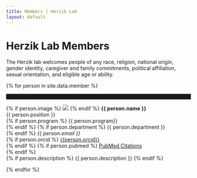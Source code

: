 ```yaml
---
title: Members | Herzik Lab
layout: default
---
```


<div class="container">
  <div class="row">
    <div class="col-md-2">
    </div>
    <div class="col-md-8">
      <h1 class="page-title">Herzik Lab Members</h1>
      <p>The Herzik lab welcomes people of any race, religion, national origin, gender identity, caregiver and family commitments, political affiliation, sexual orientation, and eligible age or ability.</p>
    </div>
    <div class="col-md-2">
    </div>
  </div>
</div>



{% for person in site.data.member %}
<hr style="padding-top: 1em;">
<div class="container member-profile" style="margin-bottom: 1em;">
  <div class="row">
    <div class="col-md-2">
    </div>
    <div class="col-md-4" style="background-color: ;">
      {% if person.image %}
        <img src="{{ person.image }}" class="img-responsive">
      {% endif %}
    <strong>{{ person.name }}</strong><br>
      {{ person.position }}<br>
      {% if person.program %}
        {{ person.program}}<br>
      {% endif %}
      {% if person.department %}
        {{ person.department }}<br>
      {% endif %}
      <em>{{ person.email }}</em><br>
      {% if person.orcid %}
        <a href="{{person.orcid}}"> {{person.orcid}}</a> <br>
      {% endif %}
      {% if person.pubmed %}
        <a href="{{ person.pubmed }}">PubMed Citations</a><br>
      {% endif %}
    </div>
    <div class="col-md-4">
      {% if person.description %}
        {{ person.description }}
      {% endif %}
    </div>
    <div class="col-md-2">
    </div>
  </div>
</div>
{% endfor %}

